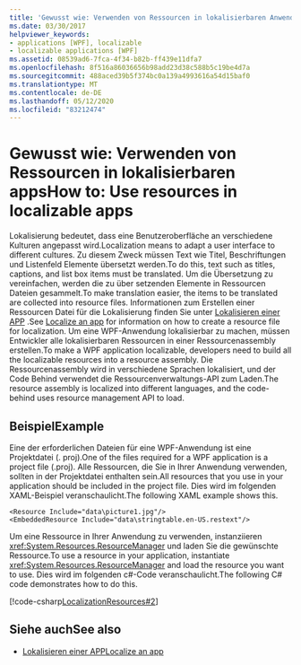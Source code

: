 ```yaml
---
title: 'Gewusst wie: Verwenden von Ressourcen in lokalisierbaren Anwendungen'
ms.date: 03/30/2017
helpviewer_keywords:
- applications [WPF], localizable
- localizable applications [WPF]
ms.assetid: 08539ad6-7fca-4f34-b82b-ff439e11dfa7
ms.openlocfilehash: 8f516a86036656b98add23d38c588b5c19be4d7a
ms.sourcegitcommit: 488aced39b5f374bc0a139a4993616a54d15baf0
ms.translationtype: MT
ms.contentlocale: de-DE
ms.lasthandoff: 05/12/2020
ms.locfileid: "83212474"
---
```

# <a name="how-to-use-resources-in-localizable-apps"></a><span data-ttu-id="f9c91-102">Gewusst wie: Verwenden von Ressourcen in lokalisierbaren apps</span><span class="sxs-lookup"><span data-stu-id="f9c91-102">How to: Use resources in localizable apps</span></span>

<span data-ttu-id="f9c91-103">Lokalisierung bedeutet, dass eine Benutzeroberfläche an verschiedene Kulturen angepasst wird.</span><span class="sxs-lookup"><span data-stu-id="f9c91-103">Localization means to adapt a user interface to different cultures.</span></span> <span data-ttu-id="f9c91-104">Zu diesem Zweck müssen Text wie Titel, Beschriftungen und Listenfeld Elemente übersetzt werden.</span><span class="sxs-lookup"><span data-stu-id="f9c91-104">To do this, text such as titles, captions, and list box items must be translated.</span></span> <span data-ttu-id="f9c91-105">Um die Übersetzung zu vereinfachen, werden die zu über setzenden Elemente in Ressourcen Dateien gesammelt.</span><span class="sxs-lookup"><span data-stu-id="f9c91-105">To make translation easier, the items to be translated are collected into resource files.</span></span> <span data-ttu-id="f9c91-106">Informationen zum Erstellen einer Ressourcen Datei für die Lokalisierung finden Sie unter [Lokalisieren einer APP](how-to-localize-an-application.md) .</span><span class="sxs-lookup"><span data-stu-id="f9c91-106">See [Localize an app](how-to-localize-an-application.md) for information on how to create a resource file for localization.</span></span> <span data-ttu-id="f9c91-107">Um eine WPF-Anwendung lokalisierbar zu machen, müssen Entwickler alle lokalisierbaren Ressourcen in einer Ressourcenassembly erstellen.</span><span class="sxs-lookup"><span data-stu-id="f9c91-107">To make a WPF application localizable, developers need to build all the localizable resources into a resource assembly.</span></span> <span data-ttu-id="f9c91-108">Die Ressourcenassembly wird in verschiedene Sprachen lokalisiert, und der Code Behind verwendet die Ressourcenverwaltungs-API zum Laden.</span><span class="sxs-lookup"><span data-stu-id="f9c91-108">The resource assembly is localized into different languages, and the code-behind uses resource management API to load.</span></span>

## <a name="example"></a><span data-ttu-id="f9c91-109">Beispiel</span><span class="sxs-lookup"><span data-stu-id="f9c91-109">Example</span></span>

<span data-ttu-id="f9c91-110">Eine der erforderlichen Dateien für eine WPF-Anwendung ist eine Projektdatei (. proj).</span><span class="sxs-lookup"><span data-stu-id="f9c91-110">One of the files required for a WPF application is a project file (.proj).</span></span> <span data-ttu-id="f9c91-111">Alle Ressourcen, die Sie in Ihrer Anwendung verwenden, sollten in der Projektdatei enthalten sein.</span><span class="sxs-lookup"><span data-stu-id="f9c91-111">All resources that you use in your application should be included in the project file.</span></span> <span data-ttu-id="f9c91-112">Dies wird im folgenden XAML-Beispiel veranschaulicht.</span><span class="sxs-lookup"><span data-stu-id="f9c91-112">The following XAML example shows this.</span></span>

```xaml
<Resource Include="data\picture1.jpg"/>  
<EmbeddedResource Include="data\stringtable.en-US.restext"/>
```

<span data-ttu-id="f9c91-113">Um eine Ressource in Ihrer Anwendung zu verwenden, instanziieren <xref:System.Resources.ResourceManager> und laden Sie die gewünschte Ressource.</span><span class="sxs-lookup"><span data-stu-id="f9c91-113">To use a resource in your application, instantiate <xref:System.Resources.ResourceManager> and load the resource you want to use.</span></span> <span data-ttu-id="f9c91-114">Dies wird im folgenden c#-Code veranschaulicht.</span><span class="sxs-lookup"><span data-stu-id="f9c91-114">The following C# code demonstrates how to do this.</span></span>

[!code-csharp[LocalizationResources#2](~/samples/snippets/csharp/VS_Snippets_Wpf/LocalizationResources/CSharp/page1.xaml.cs#2)]

## <a name="see-also"></a><span data-ttu-id="f9c91-115">Siehe auch</span><span class="sxs-lookup"><span data-stu-id="f9c91-115">See also</span></span>

- [<span data-ttu-id="f9c91-116">Lokalisieren einer APP</span><span class="sxs-lookup"><span data-stu-id="f9c91-116">Localize an app</span></span>](how-to-localize-an-application.md)
